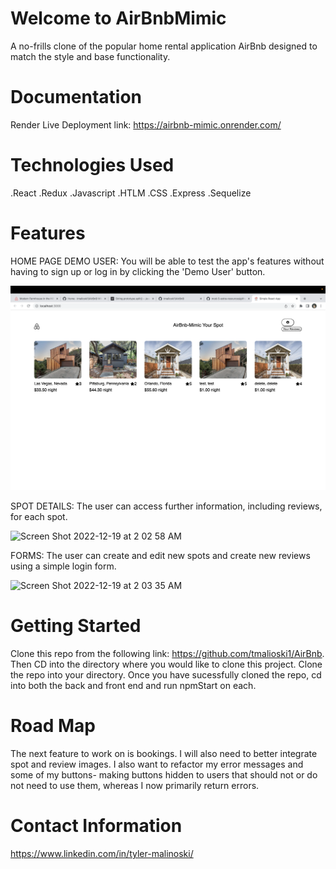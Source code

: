 
# Welcome to AirBnbMimic
A no-frills clone of the popular home rental application AirBnb designed to match the style and base functionality.


# Documentation
Render Live Deployment link:
https://airbnb-mimic.onrender.com/

# Technologies Used
.React
.Redux
.Javascript
.HTLM
.CSS
.Express
.Sequelize

# Features
 HOME PAGE DEMO USER:
 You will be able to test the app's features without having to sign up or log in by clicking the 'Demo User' button.


![alt](./assets/first-screenshot.png)

SPOT DETAILS:
The user can access further information, including reviews, for each spot.



![Screen Shot 2022-12-19 at 2 02 58 AM](https://user-images.githubusercontent.com/107379529/208400070-04b423f8-177e-419b-b9d3-15d4ecf9ace1.png)




FORMS:
The user can create and edit new spots and create new reviews using a simple login form.

![Screen Shot 2022-12-19 at 2 03 35 AM](https://user-images.githubusercontent.com/107379529/208400194-c6f49295-0eda-461b-a9eb-3c88eb770aa1.png)





# Getting Started
Clone this repo from the following link: https://github.com/tmalioski1/AirBnb.  Then CD into the directory where you would like to clone this project.  Clone the repo into your directory.  Once you have sucessfully cloned the repo, cd into both the back and front end and run npmStart on each.


# Road Map
The next feature to work on is bookings. I will also need to better integrate spot and review images.
I also want to refactor my error messages and some of my buttons- making buttons hidden to users that should not or do not need to use them, whereas I now primarily return errors.


# Contact Information
https://www.linkedin.com/in/tyler-malinoski/
